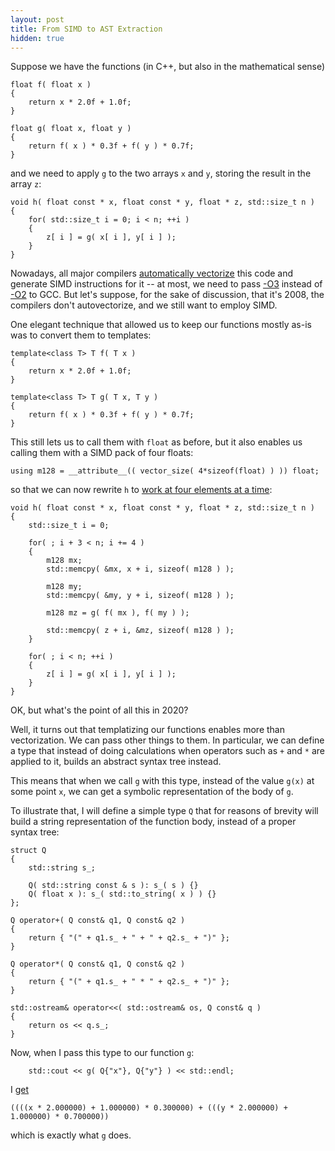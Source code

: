 ```yaml
---
layout: post
title: From SIMD to AST Extraction
hidden: true
---
```


Suppose we have the functions (in C++, but also in the
mathematical sense)

```
float f( float x )
{
    return x * 2.0f + 1.0f;
}

float g( float x, float y )
{
    return f( x ) * 0.3f + f( y ) * 0.7f;
}
```

and we need to apply `g` to the two arrays `x` and `y`,
storing the result in the array `z`:

```
void h( float const * x, float const * y, float * z, std::size_t n )
{
    for( std::size_t i = 0; i < n; ++i )
    {
        z[ i ] = g( x[ i ], y[ i ] );
    }
}
```

Nowadays, all major compilers
[automatically vectorize](https://godbolt.org/z/q148se)
this code and generate SIMD instructions for it -- at most,
we need to pass [-O3](https://godbolt.org/z/c71vo5) instead
of [-O2](https://godbolt.org/z/63hqG4) to GCC. But let's
suppose, for the sake of discussion, that it's 2008, the
compilers don't autovectorize, and we still want to employ SIMD.

One elegant technique that allowed us to keep our functions
mostly as-is was to convert them to templates:

```
template<class T> T f( T x )
{
    return x * 2.0f + 1.0f;
}

template<class T> T g( T x, T y )
{
    return f( x ) * 0.3f + f( y ) * 0.7f;
}
```

This still lets us to call them with `float` as before, but
it also enables us calling them with a SIMD pack of four floats:

```
using m128 = __attribute__(( vector_size( 4*sizeof(float) ) )) float;
```

so that we can now rewrite `h` to
[work at four elements at a time](https://godbolt.org/z/8jEc4r):

```
void h( float const * x, float const * y, float * z, std::size_t n )
{
    std::size_t i = 0;

    for( ; i + 3 < n; i += 4 )
    {
        m128 mx;
        std::memcpy( &mx, x + i, sizeof( m128 ) );

        m128 my;
        std::memcpy( &my, y + i, sizeof( m128 ) );

        m128 mz = g( f( mx ), f( my ) );

        std::memcpy( z + i, &mz, sizeof( m128 ) );
    }

    for( ; i < n; ++i )
    {
        z[ i ] = g( x[ i ], y[ i ] );
    }
}
```

OK, but what's the point of all this in 2020?

Well, it turns out that templatizing our functions enables more
than vectorization. We can pass other things to them. In particular,
we can define a type that instead of doing calculations when operators
such as `+` and `*` are applied to it, builds an abstract syntax tree
instead.

This means that when we call `g` with this type, instead of the value
`g(x)` at some point `x`, we can get a symbolic representation of the body
of `g`.

To illustrate that, I will define a simple type `Q` that for reasons of
brevity will build a string representation of the function body, instead
of a proper syntax tree:

```
struct Q
{
    std::string s_;

    Q( std::string const & s ): s_( s ) {}
    Q( float x ): s_( std::to_string( x ) ) {}
};

Q operator+( Q const& q1, Q const& q2 )
{
    return { "(" + q1.s_ + " + " + q2.s_ + ")" };
}

Q operator*( Q const& q1, Q const& q2 )
{
    return { "(" + q1.s_ + " * " + q2.s_ + ")" };
}

std::ostream& operator<<( std::ostream& os, Q const& q )
{
    return os << q.s_;
}
```

Now, when I pass this type to our function `g`:

```
    std::cout << g( Q{"x"}, Q{"y"} ) << std::endl;
```

I [get](https://godbolt.org/z/jonEWT)

```
((((x * 2.000000) + 1.000000) * 0.300000) + (((y * 2.000000) + 1.000000) * 0.700000))
```

which is exactly what `g` does.
